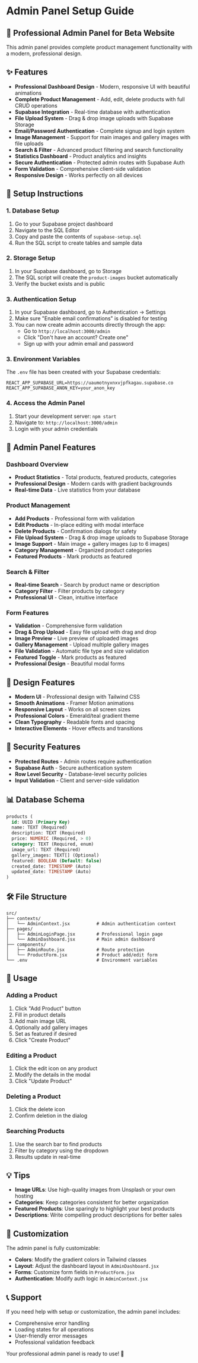 # Admin Panel Setup Guide

## 🚀 Professional Admin Panel for Beta Website

This admin panel provides complete product management functionality with a modern, professional design.

## ✨ Features

- **Professional Dashboard Design** - Modern, responsive UI with beautiful animations
- **Complete Product Management** - Add, edit, delete products with full CRUD operations
- **Supabase Integration** - Real-time database with authentication
- **File Upload System** - Drag & drop image uploads with Supabase Storage
- **Email/Password Authentication** - Complete signup and login system
- **Image Management** - Support for main images and gallery images with file uploads
- **Search & Filter** - Advanced product filtering and search functionality
- **Statistics Dashboard** - Product analytics and insights
- **Secure Authentication** - Protected admin routes with Supabase Auth
- **Form Validation** - Comprehensive client-side validation
- **Responsive Design** - Works perfectly on all devices

## 🔧 Setup Instructions

### 1. Database Setup

1. Go to your Supabase project dashboard
2. Navigate to the SQL Editor
3. Copy and paste the contents of `supabase-setup.sql`
4. Run the SQL script to create tables and sample data

### 2. Storage Setup

1. In your Supabase dashboard, go to Storage
2. The SQL script will create the `product-images` bucket automatically
3. Verify the bucket exists and is public

### 3. Authentication Setup

1. In your Supabase dashboard, go to Authentication → Settings
2. Make sure "Enable email confirmations" is disabled for testing
3. You can now create admin accounts directly through the app:
   - Go to `http://localhost:3000/admin`
   - Click "Don't have an account? Create one"
   - Sign up with your admin email and password

### 3. Environment Variables

The `.env` file has been created with your Supabase credentials:
```
REACT_APP_SUPABASE_URL=https://uaumotnyxnxvjpfkagau.supabase.co
REACT_APP_SUPABASE_ANON_KEY=your_anon_key
```

### 4. Access the Admin Panel

1. Start your development server: `npm start`
2. Navigate to: `http://localhost:3000/admin`
3. Login with your admin credentials

## 📱 Admin Panel Features

### Dashboard Overview
- **Product Statistics** - Total products, featured products, categories
- **Professional Design** - Modern cards with gradient backgrounds
- **Real-time Data** - Live statistics from your database

### Product Management
- **Add Products** - Professional form with validation
- **Edit Products** - In-place editing with modal interface
- **Delete Products** - Confirmation dialogs for safety
- **File Upload System** - Drag & drop image uploads to Supabase Storage
- **Image Support** - Main image + gallery images (up to 6 images)
- **Category Management** - Organized product categories
- **Featured Products** - Mark products as featured

### Search & Filter
- **Real-time Search** - Search by product name or description
- **Category Filter** - Filter products by category
- **Professional UI** - Clean, intuitive interface

### Form Features
- **Validation** - Comprehensive form validation
- **Drag & Drop Upload** - Easy file upload with drag and drop
- **Image Preview** - Live preview of uploaded images
- **Gallery Management** - Upload multiple gallery images
- **File Validation** - Automatic file type and size validation
- **Featured Toggle** - Mark products as featured
- **Professional Design** - Beautiful modal forms

## 🎨 Design Features

- **Modern UI** - Professional design with Tailwind CSS
- **Smooth Animations** - Framer Motion animations
- **Responsive Layout** - Works on all screen sizes
- **Professional Colors** - Emerald/teal gradient theme
- **Clean Typography** - Readable fonts and spacing
- **Interactive Elements** - Hover effects and transitions

## 🔐 Security Features

- **Protected Routes** - Admin routes require authentication
- **Supabase Auth** - Secure authentication system
- **Row Level Security** - Database-level security policies
- **Input Validation** - Client and server-side validation

## 📊 Database Schema

```sql
products (
  id: UUID (Primary Key)
  name: TEXT (Required)
  description: TEXT (Required)
  price: NUMERIC (Required, > 0)
  category: TEXT (Required, enum)
  image_url: TEXT (Required)
  gallery_images: TEXT[] (Optional)
  featured: BOOLEAN (Default: false)
  created_date: TIMESTAMP (Auto)
  updated_date: TIMESTAMP (Auto)
)
```

## 🛠️ File Structure

```
src/
├── contexts/
│   └── AdminContext.jsx          # Admin authentication context
├── pages/
│   ├── AdminLoginPage.jsx        # Professional login page
│   └── AdminDashboard.jsx        # Main admin dashboard
├── components/
│   ├── AdminRoute.jsx            # Route protection
│   └── ProductForm.jsx           # Product add/edit form
└── .env                          # Environment variables
```

## 🚀 Usage

### Adding a Product
1. Click "Add Product" button
2. Fill in product details
3. Add main image URL
4. Optionally add gallery images
5. Set as featured if desired
6. Click "Create Product"

### Editing a Product
1. Click the edit icon on any product
2. Modify the details in the modal
3. Click "Update Product"

### Deleting a Product
1. Click the delete icon
2. Confirm deletion in the dialog

### Searching Products
1. Use the search bar to find products
2. Filter by category using the dropdown
3. Results update in real-time

## 💡 Tips

- **Image URLs**: Use high-quality images from Unsplash or your own hosting
- **Categories**: Keep categories consistent for better organization
- **Featured Products**: Use sparingly to highlight your best products
- **Descriptions**: Write compelling product descriptions for better sales

## 🔧 Customization

The admin panel is fully customizable:
- **Colors**: Modify the gradient colors in Tailwind classes
- **Layout**: Adjust the dashboard layout in `AdminDashboard.jsx`
- **Forms**: Customize form fields in `ProductForm.jsx`
- **Authentication**: Modify auth logic in `AdminContext.jsx`

## 📞 Support

If you need help with setup or customization, the admin panel includes:
- Comprehensive error handling
- Loading states for all operations
- User-friendly error messages
- Professional validation feedback

Your professional admin panel is ready to use! 🎉
